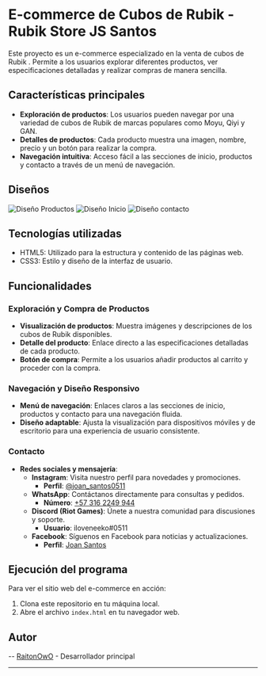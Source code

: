 # E-commerce de Cubos de Rubik - Rubik Store JS Santos

Este proyecto es un e-commerce especializado en la venta de cubos de Rubik . Permite a los usuarios explorar diferentes productos, ver especificaciones detalladas y realizar compras de manera sencilla.

## Características principales

- **Exploración de productos**: Los usuarios pueden navegar por una variedad de cubos de Rubik de marcas populares como Moyu, Qiyi y GAN.
- **Detalles de productos**: Cada producto muestra una imagen, nombre, precio y un botón para realizar la compra.
- **Navegación intuitiva**: Acceso fácil a las secciones de inicio, productos y contacto a través de un menú de navegación.

## Diseños 

![Diseño Productos](blob:https://web.whatsapp.com/c499e722-1ebd-4882-b867-d3f79e8859da)
![Diseño Inicio](blob:https://web.whatsapp.com/78422444-24fe-42b9-b7ac-c2b0108fe461)
![Diseño contacto](blob:https://web.whatsapp.com/8c01b48b-ec51-4037-b24f-6dbfe1e00d03)


## Tecnologías utilizadas

- HTML5: Utilizado para la estructura y contenido de las páginas web.
- CSS3: Estilo y diseño de la interfaz de usuario.

## Funcionalidades

### Exploración y Compra de Productos

- **Visualización de productos**: Muestra imágenes y descripciones de los cubos de Rubik disponibles.
- **Detalle del producto**: Enlace directo a las especificaciones detalladas de cada producto.
- **Botón de compra**: Permite a los usuarios añadir productos al carrito y proceder con la compra.

### Navegación y Diseño Responsivo

- **Menú de navegación**: Enlaces claros a las secciones de inicio, productos y contacto para una navegación fluida.
- **Diseño adaptable**: Ajusta la visualización para dispositivos móviles y de escritorio para una experiencia de usuario consistente.

### Contacto

- **Redes sociales y mensajería**:
  - **Instagram**: Visita nuestro perfil para novedades y promociones.
    - **Perfil**: [@joan_santos0511](https://www.instagram.com/joan_santos0511/)
  - **WhatsApp**: Contáctanos directamente para consultas y pedidos.
    - **Número**: [+57 316 2249 944](https://wa.me/+573162249944)
  - **Discord (Riot Games)**: Únete a nuestra comunidad para discusiones y soporte.
    - **Usuario**: iloveneeko#0511
  - **Facebook**: Síguenos en Facebook para noticias y actualizaciones.
    - **Perfil**: [Joan Santos](https://www.facebook.com/jhoansebastian.santosmosquera.54/)

## Ejecución del programa

Para ver el sitio web del e-commerce en acción:

1. Clona este repositorio en tu máquina local.
2. Abre el archivo `index.html` en tu navegador web.

## Autor

-- [RaitonOwO](https://github.com/RaitonOwO) - Desarrollador principal

---


